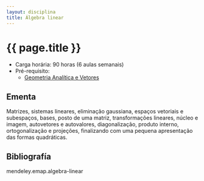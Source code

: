 ```yaml
---
layout: disciplina
title: Álgebra linear
---
```


# {{ page.title }}

- Carga horária: 90 horas (6 aulas semanais) 
- Pré-requisito:
    - [Geometria Analítica e Vetores](geometria-analitica-vetores.html)

## Ementa 

Matrizes, sistemas lineares, eliminação gaussiana, espaços vetoriais e
subespaços, bases, posto de uma matriz, transformações lineares,
núcleo e imagem, autovetores e autovalores, diagonalização, produto
interno, ortogonalização e projeções, finalizando com uma pequena
apresentação das formas quadráticas.

## Bibliografía

mendeley.emap.algebra-linear


